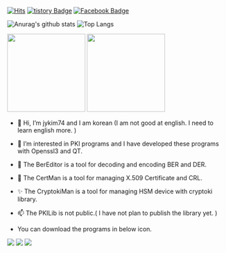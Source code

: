 [![Hits](https://hits.seeyoufarm.com/api/count/incr/badge.svg?url=https%3A%2F%2Fgithub.com%2Fjykim74&count_bg=%2379C83D&title_bg=%23555555&icon=&icon_color=%23E7E7E7&title=hits&edge_flat=false)](https://hits.seeyoufarm.com)
[![tistory Badge](https://img.shields.io/badge/-tistory-000000?logo=tistory&logoColor=white&link=https://jykim74.tistory.com)](https://jykim74.tistory.com)
[![Facebook Badge](https://img.shields.io/badge/-Facebook-1877f2?logo=facebook&logoColor=white&link=https://www.facebook.com/jongyeob.kim.77)](https://www.facebook.com/jongyeob.kim.77)

<!--
[![linkedin Badge](https://img.shields.io/badge/-linkedin-0075b5?logo=linkedin&logoColor=white&link=https://www.linkedin.com/in/jykim74)](https://www.linkedin.com/in/jykim74)
-->


![Anurag's github stats](https://github-readme-stats.vercel.app/api?username=jykim74&show_icons=true&theme=bear)
![Top Langs](https://github-readme-stats.vercel.app/api/top-langs/?username=jykim74&layout=compact&theme=bear)


<p>
  <img height="180em" src="https://github-readme-stats.vercel.app/api?username=jykim74&show_icons=true&include_all_commits=true&bg_color=30,e96443,904e95&title_color=fff&text_color=fff">
  <img height="180em" src="https://github-readme-stats.vercel.app/api/top-langs/?username=jykim74&layout=compact&bg_color=30,e96443,904e95&title_color=fff&text_color=fff">
</p>


- 👋 Hi, I’m jykim74 and I am korean (I am not good at english. I need to learn english more. )
- 👀 I’m interested in PKI programs and I have developed these programs with Openssl3 and QT.
- 🌱 The BerEditor is a tool for decoding and encoding BER and DER.
- 💞️ The CertMan is a tool for managing X.509 Certificate and CRL.
- ✨ The CryptokiMan is a tool for managing HSM device with cryptoki library.
- 📫 The PKILib is not public.( I have not plan to publish the library yet. )

- You can download the programs in below icon.

<a href="https://jykim74.tistory.com/36" target="_blank"><img src="https://img.shields.io/badge/BerEditor-006600?style=for-the-badge&logo=Qt&logoColor=white"></a>
<a href="https://jykim74.tistory.com/37" target="_blank"><img src="https://img.shields.io/badge/CertMan-0094F5?style=for-the-badge&logo=Qt&logoColor=white"></a>
<a href="https://jykim74.tistory.com/38" target="_blank"><img src="https://img.shields.io/badge/CryptokiMan-512BD4?style=for-the-badge&logo=Qt&logoColor=white"></a>

<!---
jykim74/jykim74 is a ✨ special ✨ repository because its `README.md` (this file) appears on your GitHub profile.
You can click the Preview link to take a look at your changes.
--->



